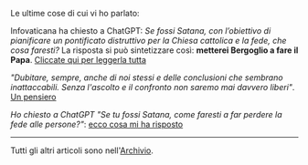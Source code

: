 Le ultime cose di cui vi ho parlato:

Infovaticana ha chiesto a ChatGPT: *Se fossi Satana, con l’obiettivo di pianificare un pontificato distruttivo per la Chiesa cattolica e la fede, che cosa faresti?* La risposta si può sintetizzare così: **metterei Bergoglio a fare il Papa**. [Cliccate qui per leggerla tutta](/articles/2024-10-15-chatgpt-bergoglio-papa.html)

*"Dubitare, sempre, anche di noi stessi e delle conclusioni che sembrano inattaccabili. Senza l'ascolto e il confronto non saremo mai davvero liberi"*. [Un pensiero](/articles/2024-09-23-studiare-per-dubitare.html)

*Ho chiesto a ChatGPT "Se tu fossi Satana, come faresti a far perdere la fede alle persone?"*: [ecco cosa mi ha risposto](/articles/2024-09-12-chatgpt-satana.html)

---

Tutti gli altri articoli sono nell'[Archivio](/pages/archivio.html).